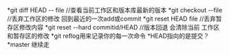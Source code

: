 *git diff HEAD -- file //查看当前工作区和版本库最新的版本
*git checkout --file //丢弃工作区的修改 回到最近的一次add或commit
*git reset HEAD file //丢弃暂存区修改内容
*git reset --hard commitid/HEAD  //版本回退 会清除当前 工作区 和暂存区的修改
*git reflog用来记录你的每一次命令
*HEAD指向的是提交？
*master 继续走
